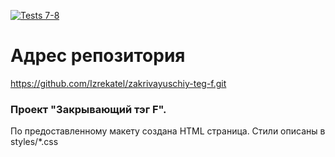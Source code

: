 [![Tests 7-8](https://github.com/Izrekatel/zakrivayuschiy-teg-f/actions/workflows/tests.yml/badge.svg)](https://github.com/Izrekatel/zakrivayuschiy-teg-f/actions/workflows/tests.yml)

# Адрес репозитория

<https://github.com/Izrekatel/zakrivayuschiy-teg-f.git>


### Проект "Закрывающий тэг F".

По предоставленному макету создана HTML страница. Стили описаны в styles/*.css